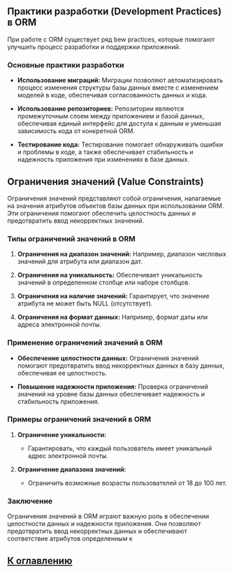 ## Практики разработки (Development Practices) в ORM

При работе с ORM существует ряд bew practices, которые помогают улучшить процесс разработки и поддержки приложений.

### Основные практики разработки

- **Использование миграций:** Миграции позволяют автоматизировать процесс изменения структуры базы данных вместе с изменением моделей в коде, обеспечивая согласованность данных и кода.

- **Использование репозиториев:** Репозитории являются промежуточным слоем между приложением и базой данных, обеспечивая единый интерфейс для доступа к данным и уменьшая зависимость кода от конкретной ORM.

- **Тестирование кода:** Тестирование помогает обнаруживать ошибки и проблемы в коде, а также обеспечивает стабильность и надежность приложения при изменениях в базе данных.

## Ограничения значений (Value Constraints)

Ограничения значений представляют собой ограничения, налагаемые на значения атрибутов объектов базы данных при использовании ORM. Эти ограничения помогают обеспечить целостность данных и предотвратить ввод некорректных значений.

### Типы ограничений значений в ORM

1. **Ограничения на диапазон значений:** Например, диапазон числовых значений для атрибута или диапазон дат.

2. **Ограничения на уникальность:** Обеспечивает уникальность значений в определенном столбце или наборе столбцов.

3. **Ограничения на наличие значений:** Гарантирует, что значение атрибута не может быть NULL (отсутствует).

4. **Ограничения на формат данных:** Например, формат даты или адреса электронной почты.

### Применение ограничений значений в ORM

- **Обеспечение целостности данных:** Ограничения значений помогают предотвратить ввод некорректных данных в базу данных, обеспечивая ее целостность.

- **Повышение надежности приложения:** Проверка ограничений значений на уровне базы данных обеспечивает надежность и стабильность приложения.

### Примеры ограничений значений в ORM

1. **Ограничение уникальности:**
    - Гарантировать, что каждый пользователь имеет уникальный адрес электронной почты.

2. **Ограничение диапазона значений:**
    - Ограничить возможные возрасты пользователей от 18 до 100 лет.

### Заключение

Ограничения значений в ORM играют важную роль в обеспечении целостности данных и надежности приложения. Они позволяют предотвратить ввод некорректных данных и обеспечивают соответствие атрибутов определенным к


## [К оглавлению](../references.md)